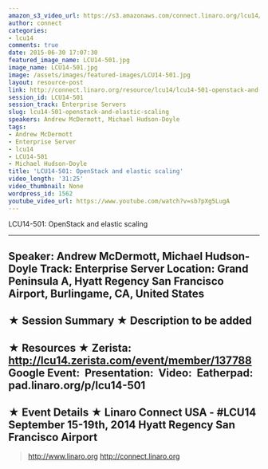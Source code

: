 ```yaml
---
amazon_s3_video_url: https://s3.amazonaws.com/connect.linaro.org/lcu14/videos/09-19-Friday/LCU14-501-+OpenStack+and+elastic+scaling.mp4
author: connect
categories:
- lcu14
comments: true
date: 2015-06-30 17:07:30
featured_image_name: LCU14-501.jpg
image_name: LCU14-501.jpg
image: /assets/images/featured-images/LCU14-501.jpg
layout: resource-post
link: http://connect.linaro.org/resource/lcu14/lcu14-501-openstack-and-elastic-scaling/
session_id: LCU14-501
session_track: Enterprise Servers
slug: lcu14-501-openstack-and-elastic-scaling
speakers: Andrew McDermott, Michael Hudson-Doyle
tags:
- Andrew McDermott
- Enterprise Server
- lcu14
- LCU14-501
- Michael Hudson-Doyle
title: 'LCU14-501: OpenStack and elastic scaling'
video_length: '31:25'
video_thumbnail: None
wordpress_id: 1562
youtube_video_url: https://www.youtube.com/watch?v=sb7pXg5LugA
---
```


LCU14-501: OpenStack and elastic scaling

---------------------------------------------------

Speaker: Andrew McDermott, Michael Hudson-Doyle
Track: Enterprise Server
Location: Grand Peninsula A, Hyatt Regency San Francisco Airport, Burlingame, CA, United States
---------------------------------------------------

★ Session Summary ★
Description to be added
---------------------------------------------------

★ Resources ★
Zerista: http://lcu14.zerista.com/event/member/137788
Google Event: 
Presentation: 
Video: 
Eatherpad: pad.linaro.org/p/lcu14-501
---------------------------------------------------

★ Event Details ★
Linaro Connect USA - #LCU14
September 15-19th, 2014
Hyatt Regency San Francisco Airport
---------------------------------------------------

> http://www.linaro.org
> http://connect.linaro.org
